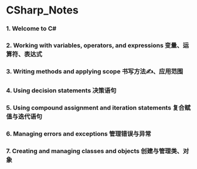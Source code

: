 # CSharp_Notes
### 1. Welcome to C#
### 2. Working with variables, operators, and expressions 变量、运算符、表达式
### 3. Writing methods and applying scope 书写方法✍️、应用范围
### 4. Using decision statements 决策语句
### 5. Using compound assignment and iteration statements 复合赋值与迭代语句
### 6. Managing errors and exceptions 管理错误与异常
### 7. Creating and managing classes and objects 创建与管理类、对象
